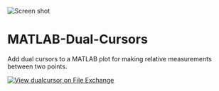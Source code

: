 ![Screen shot](https://www.mathworks.com/matlabcentral/mlc-downloads/downloads/submissions/2875/versions/10/screenshot.jpg)
# MATLAB-Dual-Cursors
Add dual cursors to a MATLAB plot for making relative measurements between two points.

[![View dualcursor on File Exchange](https://www.mathworks.com/matlabcentral/images/matlab-file-exchange.svg)](https://www.mathworks.com/matlabcentral/fileexchange/2875-dualcursor)

